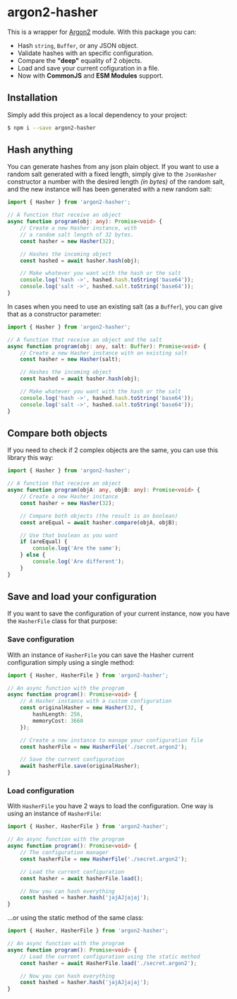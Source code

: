 # argon2-hasher

This is a wrapper for [Argon2](https://www.npmjs.com/package/argon2) module. With this package you can:
- Hash `string`, `Buffer`, or any JSON object.
- Validate hashes with an specific configuration.
- Compare the __"deep"__ equality of 2 objects.
- Load and save your current cofiguration in a file.
- Now with __CommonJS__ and __ESM Modules__ support.

## Installation

Simply add this project as a local dependency to your project:
```bash
$ npm i --save argon2-hasher
```

## Hash anything

You can generate hashes from any json plain object. If you want to use a random salt generated with a fixed length, simply give to the `JsonHasher` constructor a number with the desired length _(in bytes)_ of the random salt, and the new instance will has been generated with a new random salt:

```ts
import { Hasher } from 'argon2-hasher';

// A function that receive an object
async function program(obj: any): Promise<void> {
    // Create a new Hasher instance, with
    // a random salt length of 32 bytes.
    const hasher = new Hasher(32);

    // Hashes the incoming object
    const hashed = await hasher.hash(obj);

    // Make whatever you want with the hash or the salt
    console.log('hash ->', hashed.hash.toString('base64'));
    console.log('salt ->', hashed.salt.toString('base64'));
}
```

In cases when you need to use an existing salt (as a `Buffer`), you can give that as a constructor parameter:

```ts
import { Hasher } from 'argon2-hasher';

// A function that receive an object and the salt
async function program(obj: any, salt: Buffer): Promise<void> {
    // Create a new Hasher instance with an existing salt
    const hasher = new Hasher(salt);

    // Hashes the incoming object
    const hashed = await hasher.hash(obj);

    // Make whatever you want with the hash or the salt
    console.log('hash ->', hashed.hash.toString('base64'));
    console.log('salt ->', hashed.salt.toString('base64'));
}
```

## Compare both objects

If you need to check if 2 complex objects are the same, you can use this library this way:


```ts
import { Hasher } from 'argon2-hasher';

// A function that receive an object
async function program(objA: any, objB: any): Promise<void> {
    // Create a new Hasher instance
    const hasher = new Hasher(32);

    // Compare both objects (the result is an boolean)
    const areEqual = await hasher.compare(objA, objB);

    // Use that boolean as you want
    if (areEqual) {
        console.log('Are the same');
    } else {
        console.log('Are different');
    }
}
```

## Save and load your configuration

If you want to save the configuration of your current instance, now you have the `HasherFile` class for that purpose:

### Save configuration

With an instance of `HasherFile` you can save the Hasher current configuration simply using a single method:

```ts
import { Hasher, HasherFile } from 'argon2-hasher';

// An async function with the program
async function program(): Promise<void> {
    // A Hasher instance with a custom configuration
    const originalHasher = new Hasher(32, {
        hashLength: 256,
        memoryCost: 3660
    });

    // Create a new instance to manage your configuration file
    const hasherFile = new HasherFile('./secret.argon2');

    // Save the current configuration
    await hasherFile.save(originalHasher);
}
```

### Load configuration

With `HasherFile` you have 2 ways to load the configuration. One way is using an instance of `HasherFile`:

```ts
import { Hasher, HasherFile } from 'argon2-hasher';

// An async function with the program
async function program(): Promise<void> {
    // The configuration manager
    const hasherFile = new HasherFile('./secret.argon2');

    // Load the current configuration
    const hasher = await hasherFile.load();

    // Now you can hash everything
    const hashed = hasher.hash('jajAJjajaj');
}
```

...or using the static method of the same class:

```ts
import { Hasher, HasherFile } from 'argon2-hasher';

// An async function with the program
async function program(): Promise<void> {
    // Load the current configuration using the static method
    const hasher = await HasherFile.load('./secret.argon2');

    // Now you can hash everything
    const hashed = hasher.hash('jajAJjajaj');
}
```